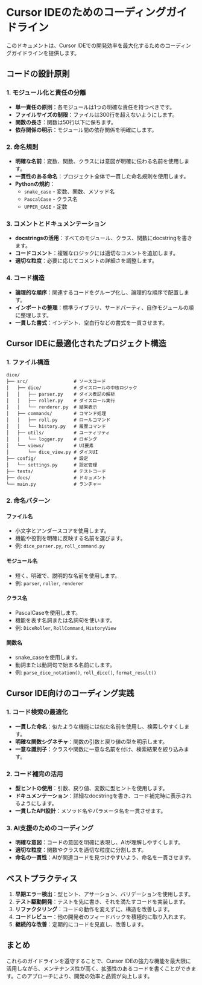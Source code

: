 # Cursor IDEのためのコーディングガイドライン

このドキュメントは、Cursor IDEでの開発効率を最大化するためのコーディングガイドラインを提供します。

## コードの設計原則

### 1. モジュール化と責任の分離

- **単一責任の原則**：各モジュールは1つの明確な責任を持つべきです。
- **ファイルサイズの制限**：ファイルは300行を超えないようにします。
- **関数の長さ**：関数は50行以下に保ちます。
- **依存関係の明示**：モジュール間の依存関係を明確にします。

### 2. 命名規則

- **明確な名前**：変数、関数、クラスには意図が明確に伝わる名前を使用します。
- **一貫性のある命名**：プロジェクト全体で一貫した命名規則を使用します。
- **Pythonの規約**：
  - `snake_case` - 変数、関数、メソッド名
  - `PascalCase` - クラス名
  - `UPPER_CASE` - 定数

### 3. コメントとドキュメンテーション

- **docstringsの活用**：すべてのモジュール、クラス、関数にdocstringを書きます。
- **コードコメント**：複雑なロジックには適切なコメントを追加します。
- **適切な粒度**：必要に応じてコメントの詳細さを調整します。

### 4. コード構造

- **論理的な順序**：関連するコードをグループ化し、論理的な順序で配置します。
- **インポートの整理**：標準ライブラリ、サードパーティ、自作モジュールの順に整理します。
- **一貫した書式**：インデント、空白行などの書式を一貫させます。

## Cursor IDEに最適化されたプロジェクト構造

### 1. ファイル構造

```
dice/
├── src/                 # ソースコード
│   ├── dice/            # ダイスロールの中核ロジック
│   │   ├── parser.py    # ダイス表記の解析
│   │   ├── roller.py    # ダイスロール実行
│   │   └── renderer.py  # 結果表示
│   ├── commands/        # コマンド処理
│   │   ├── roll.py      # ロールコマンド
│   │   └── history.py   # 履歴コマンド
│   ├── utils/           # ユーティリティ
│   │   └── logger.py    # ロギング
│   └── views/           # UI要素
│       └── dice_view.py # ダイスUI
├── config/              # 設定
│   └── settings.py      # 設定管理
├── tests/               # テストコード
├── docs/                # ドキュメント
└── main.py              # ランチャー
```

### 2. 命名パターン

#### ファイル名

- 小文字とアンダースコアを使用します。
- 機能や役割を明確に反映する名前を選びます。
- 例: `dice_parser.py`, `roll_command.py`

#### モジュール名

- 短く、明確で、説明的な名前を使用します。
- 例: `parser`, `roller`, `renderer`

#### クラス名

- PascalCaseを使用します。
- 機能を表す名詞または名詞句を使います。
- 例: `DiceRoller`, `RollCommand`, `HistoryView`

#### 関数名

- snake_caseを使用します。
- 動詞または動詞句で始まる名前にします。
- 例: `parse_dice_notation()`, `roll_dice()`, `format_result()`

## Cursor IDE向けのコーディング実践

### 1. コード検索の最適化

- **一貫した命名**：似たような機能には似た名前を使用し、検索しやすくします。
- **明確な関数シグネチャ**：関数の引数と戻り値の型を明示します。
- **一意な識別子**：クラスや関数に一意な名前を付け、検索結果を絞り込みます。

### 2. コード補完の活用

- **型ヒントの使用**：引数、戻り値、変数に型ヒントを使用します。
- **ドキュメンテーション**：詳細なdocstringを書き、コード補完時に表示されるようにします。
- **一貫したAPI設計**：メソッド名やパラメータ名を一貫させます。

### 3. AI支援のためのコーディング

- **明確な意図**：コードの意図を明確に表現し、AIが理解しやすくします。
- **適切な粒度**：関数やクラスを適切な粒度に分割します。
- **命名の一貫性**：AIが関連コードを見つけやすいよう、命名を一貫させます。

## ベストプラクティス

1. **早期エラー検出**：型ヒント、アサーション、バリデーションを使用します。
2. **テスト駆動開発**：テストを先に書き、それを満たすコードを実装します。
3. **リファクタリング**：コードの動作を変えずに、構造を改善します。
4. **コードレビュー**：他の開発者のフィードバックを積極的に取り入れます。
5. **継続的な改善**：定期的にコードを見直し、改善します。

## まとめ

これらのガイドラインを遵守することで、Cursor IDEの強力な機能を最大限に活用しながら、メンテナンス性が高く、拡張性のあるコードを書くことができます。このアプローチにより、開発の効率と品質が向上します。 
